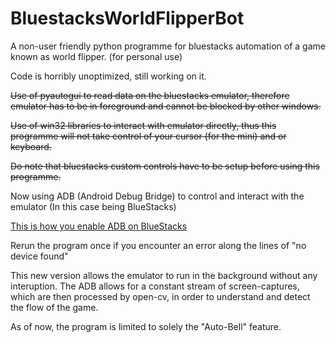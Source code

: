# BluestacksWorldFlipperBot
A non-user friendly python programme for bluestacks automation 
of a game known as world flipper. (for personal use)

Code is horribly unoptimized, still working on it.

~~Use of pyautogui to read data on the bluestacks emulator,
therefore emulator has to be in foreground
and cannot be blocked by other windows.~~

~~Use of win32 libraries to interact with emulator directly,
thus this programme will not take control of your cursor
(for the mini) and or keyboard.~~

~~Do note that bluestacks custom controls
have to be setup before using this programme.~~

Now using ADB (Android Debug Bridge) to control and interact with the emulator (In this case being BlueStacks)

[This is how you enable ADB on BlueStacks](https://stackoverflow.com/questions/54317727/how-do-you-adb-to-bluestacks-4)

Rerun the program once if you encounter an error along the lines of "no device found"

This new version allows the emulator to run in the background without any interuption.
The ADB allows for a constant stream of screen-captures, which are then processed by open-cv, in order to understand and detect the flow of the game.

As of now, the program is limited to solely the "Auto-Bell" feature.

